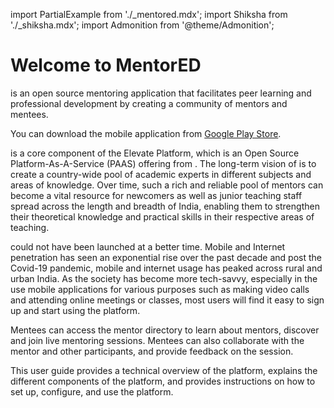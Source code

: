 import PartialExample from './_mentored.mdx';
import Shiksha from './_shiksha.mdx';
import Admonition from '@theme/Admonition';

# Welcome to MentorED
 
<PartialExample mentored /> is an open source mentoring application that facilitates peer learning and professional development by creating a community of mentors and mentees.

<Admonition type="tip">
<p>You can download the <PartialExample mentored /> mobile application from <a href="https://play.google.com/store/apps/details?id=org.elevate.mentoring">Google Play Store</a>.</p>
</Admonition>


>  

<PartialExample mentored /> is a core component of the Elevate Platform, which is an Open Source Platform-As-A-Service (PAAS) offering from <Shiksha shiksha />. The long-term vision of <PartialExample mentored /> is to create a country-wide pool of academic experts in different subjects and areas of knowledge. Over time, such a rich and reliable pool of mentors can become a vital resource for newcomers as well as junior teaching staff spread across the length and breadth of India, enabling them to strengthen their theoretical knowledge and practical skills in their respective areas of teaching.  

> 

<PartialExample mentored /> could not have been launched at a better time. Mobile and Internet penetration has seen an exponential rise over the past decade and post the Covid-19 pandemic, mobile and internet usage has peaked across rural and urban India. As the society has become more tech-savvy, especially in the use mobile applications for various purposes such as making video calls and attending online meetings or classes, most users will find it easy to sign up and start using the <PartialExample mentored /> platform. 

>

Mentees can access the mentor directory to learn about mentors, discover and join live mentoring sessions. Mentees can also collaborate with the mentor and other participants, and provide feedback on the session.

>

This user guide provides a technical overview of the <PartialExample mentored /> platform, explains the different components of the platform, and provides  instructions on how to set up, configure, and use the platform.